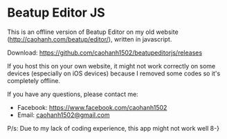 # Beatup Editor JS
This is an offline version of Beatup Editor on my old website
(http://caohanh.com/beatup/editor/), written in javascript.

Download: https://github.com/caohanh1502/beatupeditorjs/releases

If you host this on your own website, it might not work correctly on some devices
(especially on iOS devices) because I removed some codes so it's completely offline.

If you have any questions, please contact me:
- Facebook: https://www.facebook.com/caohanh1502
- Email: caohanh1502@gmail.com

P/s: Due to my lack of coding experience, this app might not work well 8-}
